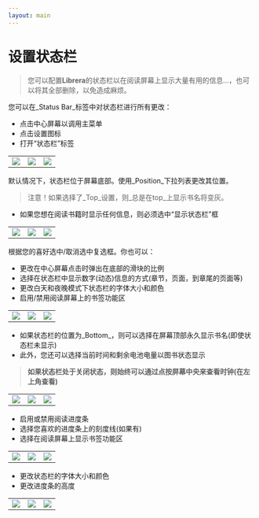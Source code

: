 ```yaml
---
layout: main
---
```


# 设置状态栏

>您可以配置**Librera**的状态栏以在阅读屏幕上显示大量有用的信息...，也可以将其全部删除，以免造成麻烦。

您可以在_Status Bar_标签中对状态栏进行所有更改：
* 点击中心屏幕以调用主菜单
* 点击设置图标
* 打开“状态栏”标签

||||
|-|-|-|
|![](1.jpg)|![](2.jpg)|![](3.jpg)|

默认情况下，状态栏位于屏幕底部。使用_Position_下拉列表更改其位置。
>注意！如果选择了_Top_设置，则_总是在top_上显示书名将变灰。
* 如果您想在阅读书籍时显示任何信息，则必须选中“显示状态栏”框

||||
|-|-|-|
|![](20.jpg)|![](22.jpg)|![](21.jpg)|

根据您的喜好选中/取消选中复选框。你也可以：
* 更改在中心屏幕点击时弹出在底部的滑块的比例
* 选择在状态栏中显示数字(动态)信息的方式(章节，页面，到章尾的页面等)
* 更改白天和夜晚模式下状态栏的字体大小和颜色
* 启用/禁用阅读屏幕上的书签功能区

||||
|-|-|-|
|![](30.jpg)|![](31.jpg)|![](32.jpg)|

* 如果状态栏的位置为_Bottom_，则可以选择在屏幕顶部永久显示书名(即使状态栏未显示)
* 此外，您还可以选择当前时间和剩余电池电量以图书状态显示
> **如果状态栏处于关闭状态，则始终可以通过点按屏幕中央来查看时钟(在左上角查看)**
 
||||
|-|-|-|
|![](40.jpg)|![](41.jpg)|![](42.jpg)|

* 启用或禁用阅读进度条
* 选择您喜欢的进度条上的刻度线(如果有)
* 选择在阅读屏幕上显示书签功能区

||||
|-|-|-|
|![](50.jpg)|![](51.jpg)|![](52.jpg)|

* 更改状态栏的字体大小和颜色
* 更改进度条的高度

||||
|-|-|-|
|![](60.jpg)|![](61.jpg)|![](622.jpg)|
